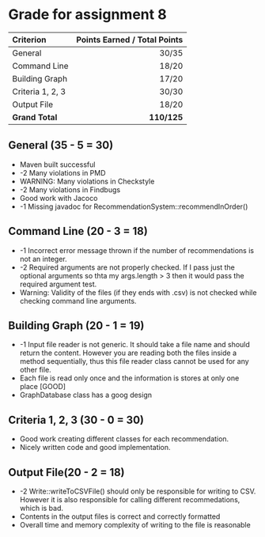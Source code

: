 # Grade for assignment 8

| Criterion                    | Points Earned / Total Points    | 
|:---------------              | -------------------------------:| 
| General                      |             30/35               | 
| Command Line                 |             18/20               | 
| Building Graph               |             17/20               | 
| Criteria 1, 2, 3             |             30/30               | 
| Output File                  |             18/20               | 
| **Grand Total**              |           **110/125**            | 


## General (35 - 5 = 30)
- Maven built successful
- -2 Many violations in PMD
- WARNING: Many violations in Checkstyle
- -2 Many violations in Findbugs
- Good work with Jacoco
- -1 Missing javadoc for RecommendationSystem::recommendInOrder()


## Command Line (20 - 3 = 18)
- -1 Incorrect error message thrown if the number of recommendations is not an integer.
- -2 Required arguments are not properly checked. If I pass just the optional arguments so thta my args.length > 3 then it would pass the required argument test.
- Warning: Validity of the files (if they ends with .csv) is not checked while checking command line arguments.

## Building Graph (20 - 1 = 19)
- -1 Input file reader is not generic. It should take a file name and should return the content. However you are reading both the files inside a method sequentially, thus this file reader class cannot be used for any other file.
- Each file is read only once and the information is stores at only one place [GOOD]
- GraphDatabase class has a goog design

## Criteria 1, 2, 3 (30 - 0 = 30)
- Good work creating different classes for each recommendation.
- Nicely written code and good implementation.

## Output File(20 - 2 = 18)
- -2 Write::writeToCSVFile() should only be responsible for writing to CSV. However it is also responsible for calling different recommedations, which is bad.
- Contents in the output files is correct and correctly formatted
- Overall time and memory complexity of writing to the file is reasonable
